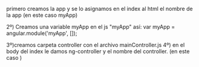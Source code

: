 primero creamos la app y se lo asignamos en el index al html el nombre de la app (en este caso myApp)

2º) Creamos una variable myApp en el js "myApp" así:
var myApp = angular.module('myApp', []);

3º)creamos carpeta controller con el archivo mainController.js
4º) en el body del index le damos ng-controller y el nombre del controller.
(en este caso <body ng-controller="mainController">)